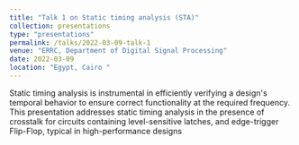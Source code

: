 ```yaml
---
title: "Talk 1 on Static timing analysis (STA)"
collection: presentations
type: "presentations"
permalink: /talks/2022-03-09-talk-1
venue: "ERRC, Department of Digital Signal Processing"
date: 2022-03-09
location: "Egypt, Cairo "
---
```


Static timing analysis is instrumental in efficiently verifying a design's temporal behavior to ensure correct functionality at the required frequency. This presentation addresses static timing analysis in the presence of crosstalk for circuits containing level-sensitive latches, and edge-trigger Flip-Flop, typical in high-performance designs
